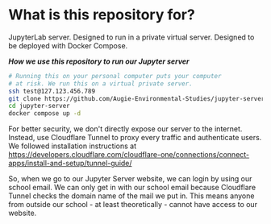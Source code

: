 # What is this repository for?

JupyterLab server. Designed to run in a private virtual server.
Designed to be deployed with Docker Compose.

***How we use this repository to run our Jupyter server***<br>
```bash
# Running this on your personal computer puts your computer
# at risk. We run this on a virtual private server.
ssh test@127.123.456.789
git clone https://github.com/Augie-Environmental-Studies/jupyter-server.git
cd jupyter-server
docker compose up -d
```

For better security, we don't directly expose
our server to the internet. Instead, use Cloudflare Tunnel
to proxy every traffic and authenticate users. We followed installation instructions at
https://developers.cloudflare.com/cloudflare-one/connections/connect-apps/install-and-setup/tunnel-guide/

So, when we go to our Jupyter Server website,
we can login by using our school email.
We can only get in with our school email because Cloudflare
Tunnel checks the domain name of the mail we put in.
This means anyone from outside our school - at least theoretically -
cannot have access to our website.

<br>
<br>

